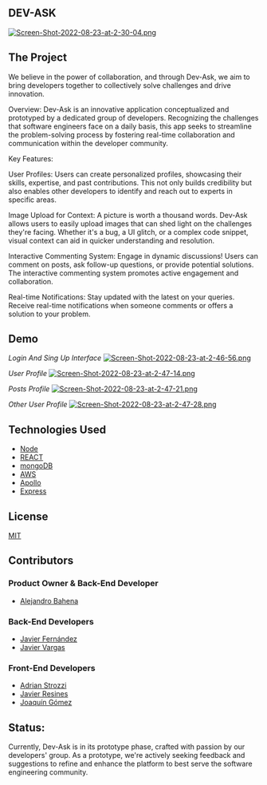 
## DEV-ASK
[![Screen-Shot-2022-08-23-at-2-30-04.png](https://i.postimg.cc/hjh8XDdS/Screen-Shot-2022-08-23-at-2-30-04.png)](https://postimg.cc/ZBtvghHg)
## The Project

We believe in the power of collaboration, and through Dev-Ask, we aim to bring developers together to collectively solve challenges and drive innovation.

Overview:
Dev-Ask is an innovative application conceptualized and prototyped by a dedicated group of developers. Recognizing the challenges that software engineers face on a daily basis, this app seeks to streamline the problem-solving process by fostering real-time collaboration and communication within the developer community.

Key Features:

User Profiles:
Users can create personalized profiles, showcasing their skills, expertise, and past contributions. This not only builds credibility but also enables other developers to identify and reach out to experts in specific areas.

Image Upload for Context:
A picture is worth a thousand words. Dev-Ask allows users to easily upload images that can shed light on the challenges they're facing. Whether it's a bug, a UI glitch, or a complex code snippet, visual context can aid in quicker understanding and resolution.

Interactive Commenting System:
Engage in dynamic discussions! Users can comment on posts, ask follow-up questions, or provide potential solutions. The interactive commenting system promotes active engagement and collaboration.

Real-time Notifications:
Stay updated with the latest on your queries. Receive real-time notifications when someone comments or offers a solution to your problem.


## Demo

_Login And Sing Up Interface_
[![Screen-Shot-2022-08-23-at-2-46-56.png](https://i.postimg.cc/Y98K8xnr/Screen-Shot-2022-08-23-at-2-46-56.png)](https://postimg.cc/gXwT23bQ)

_User Profile_
[![Screen-Shot-2022-08-23-at-2-47-14.png](https://i.postimg.cc/wMGKYjYn/Screen-Shot-2022-08-23-at-2-47-14.png)](https://postimg.cc/GTGgkr2j)

_Posts Profile_
[![Screen-Shot-2022-08-23-at-2-47-21.png](https://i.postimg.cc/y6QCZv3n/Screen-Shot-2022-08-23-at-2-47-21.png)](https://postimg.cc/8s6Y8dHr)

_Other User Profile_
[![Screen-Shot-2022-08-23-at-2-47-28.png](https://i.postimg.cc/Wz3RyJCM/Screen-Shot-2022-08-23-at-2-47-28.png)](https://postimg.cc/ft6gtkwL)
## Technologies Used


* [Node](https://nodejs.org/es/)
* [REACT](reactjs.org)
* [mongoDB](https://www.mongodb.com/)
* [AWS](https://aws.amazon.com/es/free/?trk=6e90e8fa-6bd8-4a6f-be4b-3bc9e717eb2e&sc_channel=ps&ef_id=Cj0KCQjw9ZGYBhCEARIsAEUXITVekX9dYtg3qMbpyz_hj3TQFfX5FLaEbkmoGCHpg4ws-A4A8PIGjtkaAn7NEALw_wcB:G:s&s_kwcid=AL!4422!3!561348326849!e!!g!!amazon%20aws&ef_id=Cj0KCQjw9ZGYBhCEARIsAEUXITVekX9dYtg3qMbpyz_hj3TQFfX5FLaEbkmoGCHpg4ws-A4A8PIGjtkaAn7NEALw_wcB:G:s&s_kwcid=AL!4422!3!561348326849!e!!g!!amazon%20aws)
* [Apollo](https://www.apollographql.com/docs/react/)
* [Express](http://expressjs.com/)

## License

[MIT](https://choosealicense.com/licenses/mit/)














## Contributors
### Product Owner & Back-End Developer
- [Alejandro Bahena](https://www.github.com/AlejandroBahSan)
### Back-End Developers
- [Javier Fernández](https://www.github.com/Zhune6)
- [Javier Vargas](https://www.github.com/JavierVargas97)
### Front-End Developers
- [Adrian Strozzi](https://www.github.com/adrianstrozzi)
- [Javier Resines](https://www.github.com/Javierrmsf)
- [Joaquín Gómez](https://www.github.com/joacogm12)



## Status:
Currently, Dev-Ask is in its prototype phase, crafted with passion by our developers' group. As a prototype, we're actively seeking feedback and suggestions to refine and enhance the platform to best serve the software engineering community.

